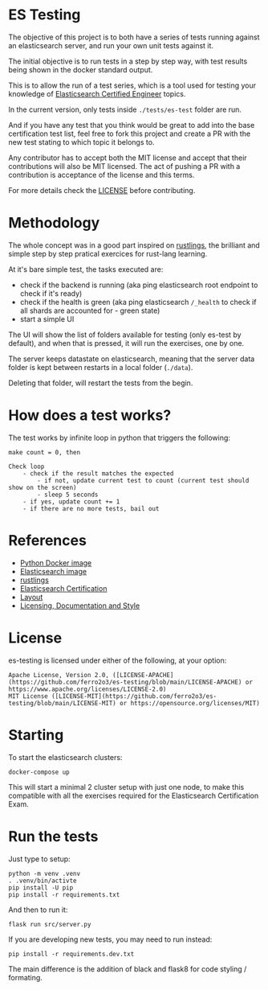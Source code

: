# ES Testing

The objective of this project is to both have a series of tests running against an elasticsearch server, and run your own unit tests against it.

The initial objective is to run tests in a step by step way, with test results being shown in the docker standard output.

This is to allow the run of a test series, which is a tool used for testing your knowledge of [Elasticsearch Certified Engineer](https://www.elastic.co/training/elastic-certified-engineer-exam) topics.

In the current version, only tests inside `./tests/es-test` folder are run.

And if you have any test that you think would be great to add into the base certification test list, feel free to fork this project and create a PR with the new test stating to which topic it belongs to.

Any contributor has to accept both the MIT license and accept that their contributions will also be MIT licensed. The act of pushing a PR with a contribution is acceptance of the license and this terms.

For more details check the [LICENSE](https://github.com/ferro2o3/es-testing/blob/main/LICENSE) before contributing.

# Methodology

The whole concept was in a good part inspired on [rustlings](https://github.com/rust-lang/rustlings), the brilliant and simple step by step pratical exercices for rust-lang learning.

At it's bare simple test, the tasks executed are:

- check if the backend is running (aka ping elasticsearch root endpoint to check if it's ready)
- check if the health is green (aka ping elasticsearch `/_health` to check if all shards are accounted for - green state)
- start a simple UI

The UI will show the list of folders available for testing (only es-test by default), and when that is pressed, it will run the exercises, one by one.

The server keeps datastate on elasticsearch, meaning that the server data folder is kept between restarts in a local folder (`./data`).

Deleting that folder, will restart the tests from the begin.

# How does a test works?

The test works by infinite loop in python that triggers the following:

    make count = 0, then

    Check loop
        - check if the result matches the expected
            - if not, update current test to count (current test should show on the screen)
            - sleep 5 seconds
        - if yes, update count += 1
        - if there are no more tests, bail out

# References

- [Python Docker image](https://www.docker.com/blog/containerized-python-development-part-1/)
- [Elasticsearch image](https://www.elastic.co/guide/en/elasticsearch/reference/current/docker.html)
- [rustlings](https://github.com/rust-lang/rustlings)
- [Elasticsearch Certification](https://www.elastic.co/training/elastic-certified-engineer-exam)
- [Layout](https://hackersandslackers.com/flask-jinja-templates/)
- [Licensing, Documentation and Style](https://github.com/SergioBenitez/Rocket/blob/master/README.md)

# License

es-testing is licensed under either of the following, at your option:

    Apache License, Version 2.0, ([LICENSE-APACHE](https://github.com/ferro2o3/es-testing/blob/main/LICENSE-APACHE) or https://www.apache.org/licenses/LICENSE-2.0)
    MIT License ([LICENSE-MIT](https://github.com/ferro2o3/es-testing/blob/main/LICENSE-MIT) or https://opensource.org/licenses/MIT)

# Starting

To start the elasticsearch clusters:

    docker-compose up

This will start a minimal 2 cluster setup with just one node, to make this compatible with all the exercises required for the Elasticsearch Certification Exam.

# Run the tests

Just type to setup:

    python -m venv .venv
    . .venv/bin/activte
    pip install -U pip
    pip install -r requirements.txt

And then to run it:

    flask run src/server.py

If you are developing new tests, you may need to run instead:

    pip install -r requirements.dev.txt

The main difference is the addition of black and flask8 for code styling / formating.
